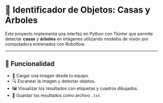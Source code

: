 # 🧠 Identificador de Objetos: Casas y Árboles

Este proyecto implementa una interfaz en Python con Tkinter que permite detectar **casas** y **árboles** en imágenes utilizando modelos de visión por computadora entrenados con Roboflow.

---

## 📸 Funcionalidad

- 📂 Cargar una imagen desde tu equipo.
- 🔍 Escanear la imagen y detectar objetos.
- 🖼️ Visualizar los resultados con etiquetas y cuadros dibujados.
- 💾 Guardar los resultados como archivo `.txt`.
